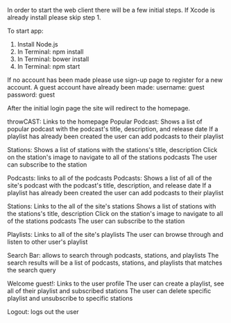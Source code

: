 In order to start the web client there will be a few initial steps. If Xcode is already install please skip step 1.

To start app:
  1. Install Node.js
  2. In Terminal: npm install
  3. In Terminal: bower install
  4. In Terminal: npm start

If no account has been made please use sign-up page to register for a new account.
A guest account have already been made:
  username: guest
  password: guest

After the initial login page the site will redirect to the homepage.

  throwCAST: Links to the homepage
    Popular Podcast:
    Shows a list of popular podcast with the podcast's title, description, and release date
    If a playlist has already been created the user can add podcasts to their playlist

  Stations:
    Shows a list of stations with the stations's title, description
    Click on the station's image to navigate to all of the stations podcasts
    The user can subscribe to the station

  Podcasts: links to all of the podcasts
    Podcasts:
    Shows a list of all of the site's podcast with the podcast's title, description, and release date
    If a playlist has already been created the user can add podcasts to their playlist

  Stations: Links to the all of the site's stations
    Shows a list of stations with the stations's title, description
    Click on the station's image to navigate to all of the stations podcasts
    The user can subscribe to the station

  Playlists: Links to all of the site's playlists
    The user can browse through and listen to other user's playlist

  Search Bar: allows to search through podcasts, stations, and playlists
    The search results will be a list of podcasts, stations, and playlists that matches the search query

  Welcome guest!: Links to the user profile
    The user can create a playlist, see all of their playlist and subscribed stations
    The user can delete specific playlist and unsubscribe to specific stations  

  Logout: logs out the user
